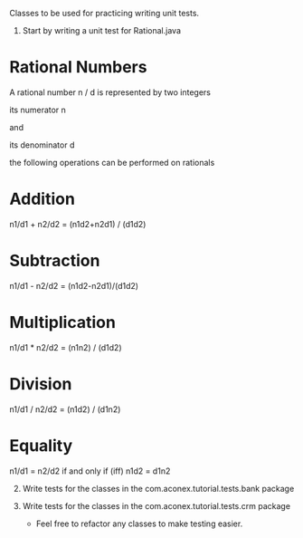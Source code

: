 Classes to be used for practicing writing unit tests.

1. Start by writing a unit test for Rational.java

Rational Numbers
================

A rational number n / d is represented by two integers

its numerator n

and

its denominator d

the following operations can be performed on rationals

Addition
========

n1/d1 + n2/d2 = (n1d2+n2d1) / (d1d2)

Subtraction
===========

n1/d1 - n2/d2 = (n1d2-n2d1)/(d1d2)

Multiplication
==============

n1/d1 * n2/d2 = (n1n2) / (d1d2)

Division
========

n1/d1 / n2/d2 = (n1d2) / (d1n2)

Equality
========

n1/d1 = n2/d2 if and only if (iff)  n1d2 = d1n2


2. Write tests for the classes in the com.aconex.tutorial.tests.bank package

3. Write tests for the classes in the com.aconex.tutorial.tests.crm package
    - Feel free to refactor any classes to make testing easier.